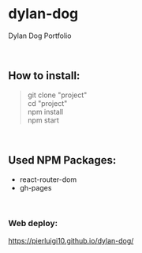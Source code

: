 # dylan-dog

Dylan Dog Portfolio

<br />

## How to install:

> git clone "project" <br />
> cd "project" <br />
> npm install <br />
> npm start <br />

<br />

## Used NPM Packages:

- react-router-dom
- gh-pages

<br />

### Web deploy:

https://pierluigi10.github.io/dylan-dog/

<br />
